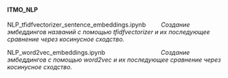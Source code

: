 #### ITMO_NLP

NLP_tfidfvectorizer_sentence_embeddings.ipynb $~~~~~~~$ _Создание эмбеддингов названий с помощью tfidfvectorizer и их последующее сравнение через косинусное сходство._

NLP_word2vec_embeddings.ipynb  $~~~~~~~~~~~~~~~~~~~~~~~~~~~~~~~$   _Создание эмбеддингов с помощью word2vec и их последующее сравнение через косинусное сходство._

